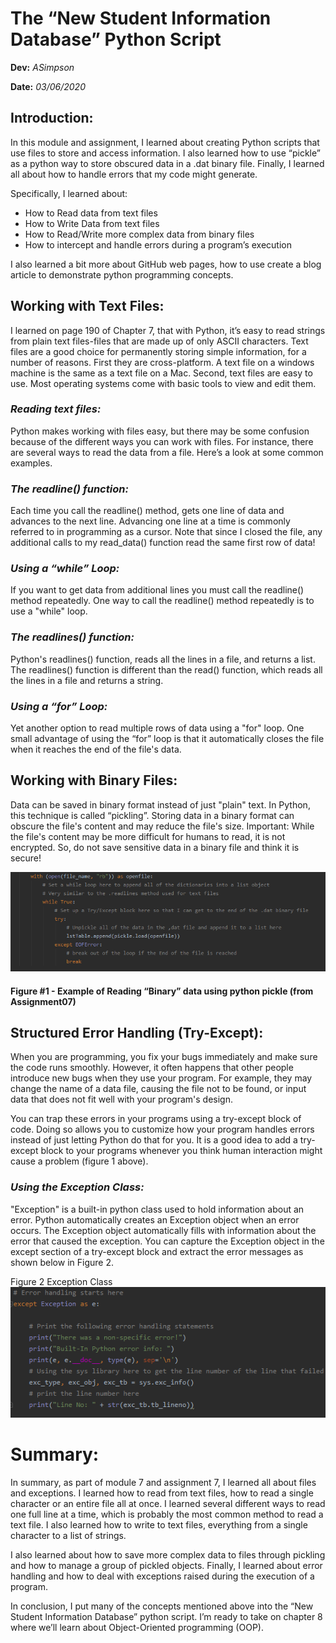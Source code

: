 # **The “New Student Information Database” Python Script**

**Dev:** *ASimpson*   

**Date:** *03/06/2020*

## Introduction:
In this module and assignment, I learned about creating Python scripts that use files to store and access information.
I also learned how to use “pickle” as a python way to store obscured data in a .dat binary file. Finally, I learned all about 
how to handle errors that my code might generate.

Specifically, I learned about:
- How to Read data from text files
- How to Write Data from text files
- How to Read/Write more complex data from binary files
- How to intercept and handle errors during a program’s execution 

I also learned a bit more about GitHub web pages, how to use create a blog article to demonstrate python programming concepts.

## **Working with Text Files:**
I learned on page 190 of Chapter 7, that with Python, it’s easy to read strings from plain text files-files that are made up of
only ASCII characters. Text files are a good choice for permanently storing simple information, for a number of reasons. First 
they are cross-platform. A text file on a windows machine is the same as a text file on a Mac. Second, text files are easy to 
use. Most operating systems come with basic tools to view and edit them.

### *Reading text files:*
Python makes working with files easy, but there may be some confusion because of the different ways you can work with files. 
For instance, there are several ways to read the data from a file. Here’s a look at some common examples. 

### *The readline() function:* 
Each time you call the readline() method, gets one line of data and advances to the next line. Advancing one line at a time
is commonly referred to in programming as a cursor. Note that since I closed the file, any additional calls to my read_data()
function read the same first row of data!

### *Using a “while” Loop:*
If you want to get data from additional lines you must call the readline() method repeatedly. One way to call the readline()
method repeatedly is to use a "while" loop.

### *The readlines() function:*
Python's readlines() function, reads all the lines in a file, and returns a list. The readlines() function is different than 
the read() function, which reads all the lines in a file and returns a string.

### *Using a “for” Loop:*
Yet another option to read multiple rows of data using a "for" loop. One small advantage of using the “for” loop is that it 
automatically closes the file when it reaches the end of the file's data.

## **Working with Binary Files:**
Data can be saved in binary format instead of just "plain" text. In Python, this technique is called “pickling”. Storing data
in a binary format can obscure the file's content and may reduce the file's size. Important: While the file's content may be 
more difficult for humans to read, it is not encrypted. So, do not save sensitive data in a binary file and think it is secure!

![Figure 1 Binary Data](https://github.com/Asimps2006/IntroToProg-Python-Mod07/blob/master/ReadingBinaryData.png?raw=true "Python Pickle Example")

#### Figure #1 - Example of Reading “Binary” data using python pickle (from Assignment07)

## **Structured Error Handling (Try-Except):**
When you are programming, you fix your bugs immediately and make sure the code runs smoothly. However, it often happens that 
other people introduce new bugs when they use your program. For example, they may change the name of a data file, causing the
file not to be found, or input data that does not fit well with your program's design.

You can trap these errors in your programs using a try-except block of code. Doing so allows you to customize how your program
handles errors instead of just letting Python do that for you. It is a good idea to add a try-except block to your programs 
whenever you think human interaction might cause a problem (figure 1 above).

### *Using the Exception Class:*
"Exception" is a built-in python class used to hold information about an error. Python automatically creates an Exception object when an error occurs. The Exception object automatically fills with information about the error that caused the exception. You can capture the Exception object in the except section of a try-except block and extract the error messages as shown below in Figure 2.

Figure 2 Exception Class
![Figure 2 Exception Class](https://github.com/Asimps2006/IntroToProg-Python-Mod07/blob/master/ExceptionClassExample.png?raw=true "Example of Exception Class")

# **Summary:**
In summary, as part of module 7 and assignment 7, I learned all about files and exceptions.  I learned how to read from text files,
how to read a single character or an entire file all at once. I learned several different ways to read one full line at a time, 
which is probably the most common method to read a text file. I also learned how to write to text files, everything from a single 
character to a list of strings.

I also learned about how to save more complex data to files through pickling and how to manage a group of pickled objects. 
Finally, I learned about error handling and how to deal with exceptions raised during the execution of a program.

In conclusion, I put many of the concepts mentioned above into the “New Student Information Database” python script. 
I’m ready to take on chapter 8 where we’ll learn about Object-Oriented programming (OOP).

